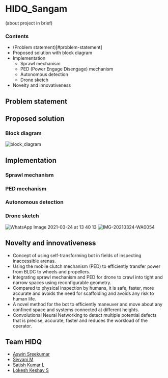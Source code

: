 # HIDQ_Sangam
(about project in brief)

### Contents 
- (Problem statement)[#problem-statement]
- Proposed solution with block diagram
- Implementation
  - Sprawl mechanism
  - PED (Power Engage Disengage) mechanism
  - Autonomous detection
  - Drone sketch
- Novelty and innovativeness
 
## Problem statement

## Proposed solution

### Block diagram
![block_diagram](https://user-images.githubusercontent.com/63254914/121786411-458cd300-cbdd-11eb-865a-196d37d3b7b5.png)

## Implementation

### Sprawl mechanism

### PED mechanism

### Autonomous detection

### Drone sketch
![WhatsApp Image 2021-03-24 at 13 40 13](https://user-images.githubusercontent.com/63254914/121786457-753bdb00-cbdd-11eb-8a6d-b470b71ed607.jpeg)
![IMG-20210324-WA0054](https://user-images.githubusercontent.com/63254914/121786458-77059e80-cbdd-11eb-857d-4f1eea02548d.jpg)

## Novelty and innovativeness
- Concept of using self-transforming bot in fields of inspecting inaccessible arenas.
- Using the mobile clutch mechanism (PED) to efficiently transfer power from BLDC to wheels and propellers.
-	Integrating sprawl mechanism and PED for drone to crawl into tight and narrow spaces using reconfigurable geometry.
-	Compared to physical inspection by humans, it is safe, faster, more accurate and avoids the need for scaffolding and avoids any risk to human life.
-	A novel method for the bot to efficiently maneuver and move about any confined space and systems connected at different heights.
-	Convolutional Neural Networking to detect multiple potential defects that is precise, accurate, faster and reduces the workload of the operator.

## Team HIDQ
- [Aswin Sreekumar](https://github.com/aswin-sreekumar)
- [Sivvani M](https://github.com/Msivvani)
- [Satish Kumar L](https://github.com/Satish-Kumar-L)
- [Lokesh Keshav S](https://github.com/dankitydanker)

